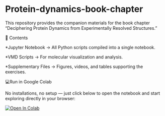 # Protein-dynamics-book-chapter

This repository provides the companion materials for the book chapter “Deciphering Protein Dynamics from Experimentally Resolved Structures.”

📂 Contents

*Jupyter Notebook → All Python scripts compiled into a single notebook.

*VMD Scripts → For molecular visualization and analysis.

*Supplementary Files → Figures, videos, and tables supporting the exercises.



💻Run in Google Colab

No installations, no setup — just click below to open the notebook and start exploring directly in your browser:

[![Open In Colab](https://colab.research.google.com/assets/colab-badge.svg)](https://colab.research.google.com/drive/1c8-dyZ-FhvLC1TEML5B0HGlYSaJlQtyI?usp=sharing)


